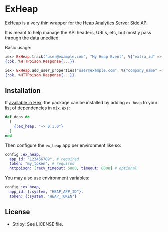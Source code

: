 # ExHeap

ExHeap is a very thin wrapper for the [Heap Analytics Server Side API](https://developers.heap.io/reference#track-1)

It is meant to help manage the API headers, URLs, etc, but mostly pass through the data unedited.

Basic usage:

```elixir
iex> ExHeap.track("user@example.com", "My Heap Event", %{"extra_id" => 1234})
{:ok, %HTTPoison.Response{...}}

iex> ExHeap.add_user_properties("user@example.com", %{"company_name" => "MegaCorp"})
{:ok, %HTTPoison.Response{...}}
```

## Installation

If [available in Hex](https://hex.pm/docs/publish), the package can be installed
by adding `ex_heap` to your list of dependencies in `mix.exs`:

```elixir
def deps do
  [
    {:ex_heap, "~> 0.1.0"}
  ]
end
```

Then configure the `ex_heap` app per environment like so:

```elixir
config :ex_heap,
  app_id: "123456789", # required
  token: "my_token", # required
  httpoison: [recv_timeout: 5000, timeout: 8000] # optional
```

You may also use environment variables:

``` elixir
config :ex_heap,
  app_id: {:system, "HEAP_APP_ID"},
  token: {:system, "HEAP_TOKEN"}
```


## License

- Stripy: See LICENSE file.